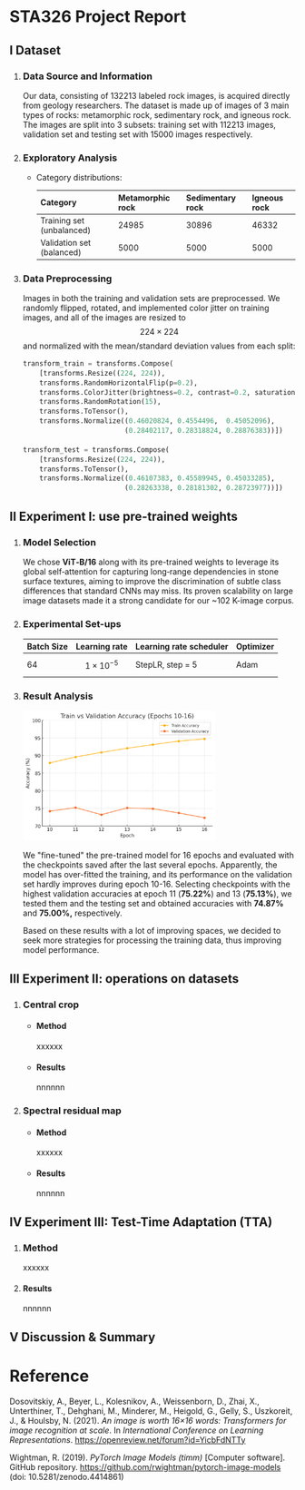 # STA326 Project Report

## I Dataset

1. ### Data Source and Information

   Our data, consisting of 132213 labeled rock images, is acquired directly from geology researchers.  The dataset is made up of images of 3 main types of rocks: metamorphic rock, sedimentary rock, and igneous rock. The images are split into 3 subsets: training set with 112213 images, validation set and testing set with 15000 images respectively.

2. ### Exploratory Analysis

   - Category distributions:

     | Category                  | Metamorphic rock | Sedimentary rock | Igneous rock |
     | ------------------------- | ---------------- | ---------------- | ------------ |
     | Training set (unbalanced) | 24985            | 30896            | 46332        |
     | Validation set (balanced) | 5000             | 5000             | 5000         |

3. ### Data Preprocessing

   Images in both the training and validation sets are preprocessed.  We randomly flipped, rotated, and implemented color jitter on training images, and all of the images are resized to $$224 \times 224$$ and normalized with the mean/standard deviation values from each split:
   
   ```python
   transform_train = transforms.Compose(
       [transforms.Resize((224, 224)),
       transforms.RandomHorizontalFlip(p=0.2),  
       transforms.ColorJitter(brightness=0.2, contrast=0.2, saturation=0.2, hue=0.1),  
       transforms.RandomRotation(15),           
       transforms.ToTensor(),
       transforms.Normalize((0.46020824, 0.4554496,  0.45052096), 
                            (0.28402117, 0.28318824, 0.28876383))]) 
   
   transform_test = transforms.Compose(
       [transforms.Resize((224, 224)),
       transforms.ToTensor(),
       transforms.Normalize((0.46107383, 0.45589945, 0.45033285),
                            (0.28263338, 0.28181302, 0.28723977))])
   ```
   

## II Experiment I: use pre-trained weights

1. ### Model Selection

    We chose **ViT‑B/16** along with its pre-trained weights to leverage its global self‑attention for capturing long‑range dependencies in stone surface textures, aiming to improve the discrimination of subtle class differences that standard CNNs may miss. Its proven scalability on large image datasets made it a strong candidate for our ~102 K-image corpus.

2. ### Experimental Set-ups

   | Batch Size | Learning rate         | Learning rate scheduler | Optimizer |
   | ---------- | --------------------- | ----------------------- | --------- |
   | 64         | $$1 \times 10 ^{-5}$$ | StepLR, step = 5        | Adam      |

3. ### Result Analysis

   <img src=".\1.png" alt="1" style="zoom:33%;" />

   We "fine-tuned" the pre-trained model for 16 epochs and evaluated with the checkpoints saved after the last several epochs. Apparently, the model has over-fitted the training, and its performance on the validation set hardly improves during epoch 10-16.  Selecting checkpoints with the highest validation accuracies at epoch 11 (**75.22%**) and 13 (**75.13%**), we tested them and the testing set and obtained accuracies with **74.87%** and **75.00%,** respectively.
   
   Based on these results with a lot of improving spaces, we decided to seek more strategies for processing the training data, thus improving model performance.

## III Experiment II: operations on datasets

1. ### Central crop

   - #### Method

     xxxxxx

   - #### Results

     nnnnnn

2. ### Spectral residual map 

   - #### Method

     xxxxxx

   - #### Results

     nnnnnn

## IV Experiment III: Test-Time Adaptation (TTA)

1. ### Method

   xxxxxx

2. #### Results

   nnnnnn

## V Discussion & Summary



# Reference

Dosovitskiy, A., Beyer, L., Kolesnikov, A., Weissenborn, D., Zhai, X., Unterthiner, T., Dehghani, M., Minderer, M., Heigold, G., Gelly, S., Uszkoreit, J., & Houlsby, N. (2021). *An image is worth 16×16 words: Transformers for image recognition at scale*. In *International Conference on Learning Representations*. https://openreview.net/forum?id=YicbFdNTTy

Wightman, R. (2019). *PyTorch Image Models (timm)* [Computer software]. GitHub repository. https://github.com/rwightman/pytorch-image-models (doi: 10.5281/zenodo.4414861)